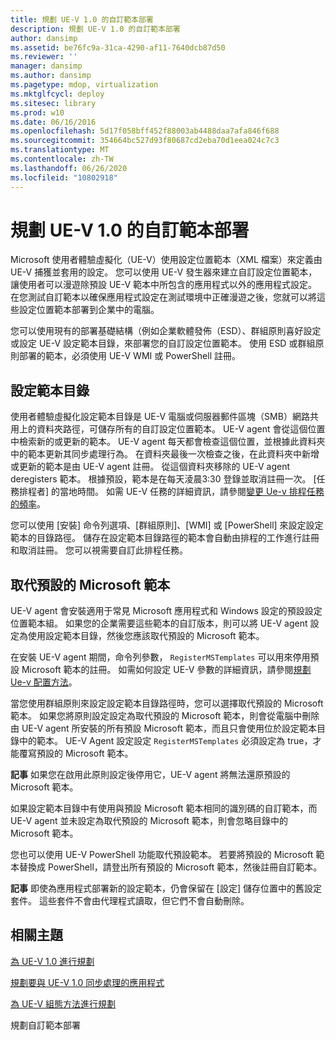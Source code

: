 ```yaml
---
title: 規劃 UE-V 1.0 的自訂範本部署
description: 規劃 UE-V 1.0 的自訂範本部署
author: dansimp
ms.assetid: be76fc9a-31ca-4290-af11-7640dcb87d50
ms.reviewer: ''
manager: dansimp
ms.author: dansimp
ms.pagetype: mdop, virtualization
ms.mktglfcycl: deploy
ms.sitesec: library
ms.prod: w10
ms.date: 06/16/2016
ms.openlocfilehash: 5d17f058bff452f88003ab4488daa7afa846f688
ms.sourcegitcommit: 354664bc527d93f80687cd2eba70d1eea024c7c3
ms.translationtype: MT
ms.contentlocale: zh-TW
ms.lasthandoff: 06/26/2020
ms.locfileid: "10802918"
---
```

# 規劃 UE-V 1.0 的自訂範本部署


Microsoft 使用者體驗虛擬化（UE-V）使用設定位置範本（XML 檔案）來定義由 UE-V 捕獲並套用的設定。 您可以使用 UE-V 發生器來建立自訂設定位置範本，讓使用者可以漫遊除預設 UE-V 範本中所包含的應用程式以外的應用程式設定。 在您測試自訂範本以確保應用程式設定在測試環境中正確漫遊之後，您就可以將這些設定位置範本部署到企業中的電腦。

您可以使用現有的部署基礎結構（例如企業軟體發佈（ESD）、群組原則喜好設定或設定 UE-V 設定範本目錄，來部署您的自訂設定位置範本。 使用 ESD 或群組原則部署的範本，必須使用 UE-V WMI 或 PowerShell 註冊。

## 設定範本目錄


使用者體驗虛擬化設定範本目錄是 UE-V 電腦或伺服器郵件區塊（SMB）網路共用上的資料夾路徑，可儲存所有的自訂設定位置範本。 UE-V agent 會從這個位置中檢索新的或更新的範本。 UE-V agent 每天都會檢查這個位置，並根據此資料夾中的範本更新其同步處理行為。 在資料夾最後一次檢查之後，在此資料夾中新增或更新的範本是由 UE-V agent 註冊。 從這個資料夾移除的 UE-V agent deregisters 範本。 根據預設，範本是在每天淩晨3:30 登錄並取消註冊一次。 [任務排程者] 的當地時間。 如需 UE-V 任務的詳細資訊，請參閱[變更 Ue-v 排程任務的頻率](changing-the-frequency-of-ue-v-scheduled-tasks.md)。

您可以使用 [安裝] 命令列選項、[群組原則]、[WMI] 或 [PowerShell] 來設定設定範本的目錄路徑。 儲存在設定範本目錄路徑的範本會自動由排程的工作進行註冊和取消註冊。 您可以視需要自訂此排程任務。

## 取代預設的 Microsoft 範本


UE-V agent 會安裝適用于常見 Microsoft 應用程式和 Windows 設定的預設設定位置範本組。 如果您的企業需要這些範本的自訂版本，則可以將 UE-V agent 設定為使用設定範本目錄，然後您應該取代預設的 Microsoft 範本。

在安裝 UE-V agent 期間，命令列參數， `RegisterMSTemplates` 可以用來停用預設 Microsoft 範本的註冊。 如需如何設定 UE-V 參數的詳細資訊，請參閱[規劃 Ue-v 配置方法](planning-for-ue-v-configuration-methods.md)。

當您使用群組原則來設定設定範本目錄路徑時，您可以選擇取代預設的 Microsoft 範本。 如果您將原則設定設定為取代預設的 Microsoft 範本，則會從電腦中刪除由 UE-V agent 所安裝的所有預設 Microsoft 範本，而且只會使用位於設定範本目錄中的範本。 UE-V Agent 設定設定 `RegisterMSTemplates` 必須設定為 true，才能覆寫預設的 Microsoft 範本。

**記事** 如果您在啟用此原則設定後停用它，UE-V agent 將無法還原預設的 Microsoft 範本。

 

如果設定範本目錄中有使用與預設 Microsoft 範本相同的識別碼的自訂範本，而 UE-V agent 並未設定為取代預設的 Microsoft 範本，則會忽略目錄中的 Microsoft 範本。

您也可以使用 UE-V PowerShell 功能取代預設範本。 若要將預設的 Microsoft 範本替換成 PowerShell，請登出所有預設的 Microsoft 範本，然後註冊自訂範本。

**記事** 即使為應用程式部署新的設定範本，仍會保留在 [設定] 儲存位置中的舊設定套件。 這些套件不會由代理程式讀取，但它們不會自動刪除。

 

## 相關主題


[為 UE-V 1.0 進行規劃](planning-for-ue-v-10.md)

[規劃要與 UE-V 1.0 同步處理的應用程式](planning-which-applications-to-synchronize-with-ue-v-10.md)

[為 UE-V 組態方法進行規劃](planning-for-ue-v-configuration-methods.md)

規劃自訂範本部署
 

 





